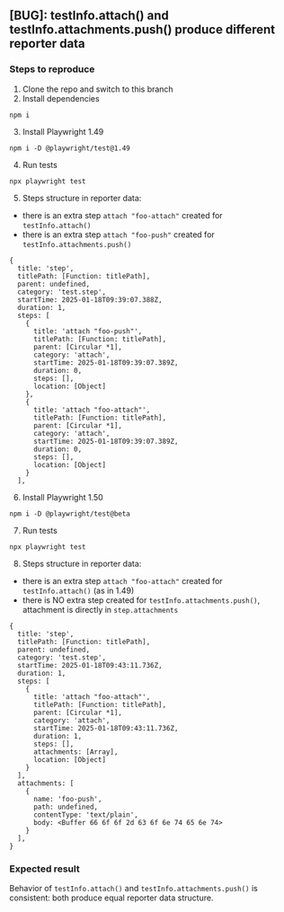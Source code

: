 ## [BUG]: testInfo.attach() and testInfo.attachments.push() produce different reporter data

### Steps to reproduce

1. Clone the repo and switch to this branch
2. Install dependencies
```
npm i
```
3. Install Playwright 1.49
```
npm i -D @playwright/test@1.49
```
4. Run tests
```
npx playwright test
```
5. Steps structure in reporter data:
- there is an extra step `attach "foo-attach"` created for `testInfo.attach()`
- there is an extra step `attach "foo-push"` created for `testInfo.attachments.push()`

```
{
  title: 'step',
  titlePath: [Function: titlePath],
  parent: undefined,
  category: 'test.step',
  startTime: 2025-01-18T09:39:07.388Z,
  duration: 1,
  steps: [
    {
      title: 'attach "foo-push"',
      titlePath: [Function: titlePath],
      parent: [Circular *1],
      category: 'attach',
      startTime: 2025-01-18T09:39:07.389Z,
      duration: 0,
      steps: [],
      location: [Object]
    },
    {
      title: 'attach "foo-attach"',
      titlePath: [Function: titlePath],
      parent: [Circular *1],
      category: 'attach',
      startTime: 2025-01-18T09:39:07.389Z,
      duration: 0,
      steps: [],
      location: [Object]
    }
  ],
```
6. Install Playwright 1.50
```
npm i -D @playwright/test@beta
```
7. Run tests
```
npx playwright test
```
8. Steps structure in reporter data:
- there is an extra step `attach "foo-attach"` created for `testInfo.attach()` (as in 1.49)
- there is NO extra step created for `testInfo.attachments.push()`, attachment is directly in `step.attachments`

```
{
  title: 'step',
  titlePath: [Function: titlePath],
  parent: undefined,
  category: 'test.step',
  startTime: 2025-01-18T09:43:11.736Z,
  duration: 1,
  steps: [
    {
      title: 'attach "foo-attach"',
      titlePath: [Function: titlePath],
      parent: [Circular *1],
      category: 'attach',
      startTime: 2025-01-18T09:43:11.736Z,
      duration: 1,
      steps: [],
      attachments: [Array],
      location: [Object]
    }
  ],
  attachments: [
    {
      name: 'foo-push',
      path: undefined,
      contentType: 'text/plain',
      body: <Buffer 66 6f 6f 2d 63 6f 6e 74 65 6e 74>
    }
  ],
}
```

### Expected result
Behavior of `testInfo.attach()` and `testInfo.attachments.push()` is consistent: both produce equal reporter data structure.

